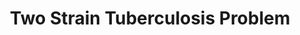 ---
title: "Two Strain Tuberculosis Problem"
last_updated: Jan 8, 2022
keywords: two strain, tuberculosis, example, ocp
sidebar: mydoc_sidebar
permalink: two_strain_tuberculosis
folder: ex/two_strain_tuberculosis
toc: false
---